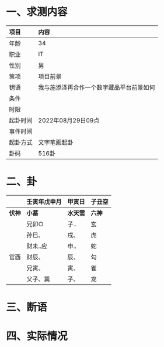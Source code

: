 # 一、求测内容
|项目|内容|
|:-|:-|
|年龄|34|
|职业|IT|
|性别|男|
|策项|项目前景|
|钥语|我与施添泽再合作一个数字藏品平台前景如何|
|条件||
|时限||
|起卦时间|2022年08月29日09点|
|事件时间||
|起卦方式|文字笔画起卦|
|卦码|516卦|

# 二、卦
||壬寅年戊申月|甲寅日|子丑空|
|:-|:-|:-|:-|
|**伏神**|**小蓄**|**水天需**|**六神**|
||兄卯○|子..|玄|
||孙巳、|戌、|虎|
||财未..应|申..|蛇|
|官酉|财辰、|辰、|勾|
||兄寅、|寅、|雀|
||父子、巽|子、|龙|


# 三、断语

# 四、实际情况